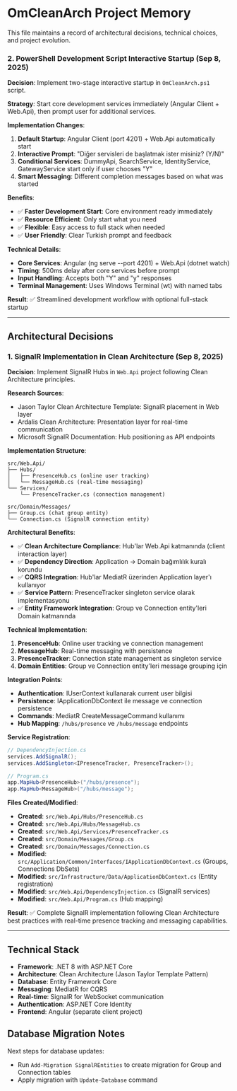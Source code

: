 # OmCleanArch Project Memory

This file maintains a record of architectural decisions, technical choices, and project evolution.

### 2. PowerShell Development Script Interactive Startup (Sep 8, 2025)

**Decision**: Implement two-stage interactive startup in `OmCleanArch.ps1` script.

**Strategy**: Start core development services immediately (Angular Client + Web.Api), then prompt user for additional services.

**Implementation Changes**:

1. **Default Startup**: Angular Client (port 4201) + Web.Api automatically start
2. **Interactive Prompt**: "Diğer servisleri de başlatmak ister misiniz? (Y/N)"
3. **Conditional Services**: DummyApi, SearchService, IdentityService, GatewayService start only if user chooses "Y"
4. **Smart Messaging**: Different completion messages based on what was started

**Benefits**:

- ✅ **Faster Development Start**: Core environment ready immediately
- ✅ **Resource Efficient**: Only start what you need
- ✅ **Flexible**: Easy access to full stack when needed
- ✅ **User Friendly**: Clear Turkish prompt and feedback

**Technical Details**:

- **Core Services**: Angular (ng serve --port 4201) + Web.Api (dotnet watch)
- **Timing**: 500ms delay after core services before prompt
- **Input Handling**: Accepts both "Y" and "y" responses
- **Terminal Management**: Uses Windows Terminal (wt) with named tabs

**Result**: ✅ Streamlined development workflow with optional full-stack startup

---

## Architectural Decisions

### 1. SignalR Implementation in Clean Architecture (Sep 8, 2025)

**Decision**: Implement SignalR Hubs in `Web.Api` project following Clean Architecture principles.

**Research Sources**:

- Jason Taylor Clean Architecture Template: SignalR placement in Web layer
- Ardalis Clean Architecture: Presentation layer for real-time communication
- Microsoft SignalR Documentation: Hub positioning as API endpoints

**Implementation Structure**:

```
src/Web.Api/
├── Hubs/
│   ├── PresenceHub.cs (online user tracking)
│   └── MessageHub.cs (real-time messaging)
└── Services/
    └── PresenceTracker.cs (connection management)

src/Domain/Messages/
├── Group.cs (chat group entity)
└── Connection.cs (SignalR connection entity)
```

**Architectural Benefits**:

- ✅ **Clean Architecture Compliance**: Hub'lar Web.Api katmanında (client interaction layer)
- ✅ **Dependency Direction**: Application → Domain bağımlılık kuralı korundu
- ✅ **CQRS Integration**: Hub'lar MediatR üzerinden Application layer'ı kullanıyor
- ✅ **Service Pattern**: PresenceTracker singleton service olarak implementasyonu
- ✅ **Entity Framework Integration**: Group ve Connection entity'leri Domain katmanında

**Technical Implementation**:

1. **PresenceHub**: Online user tracking ve connection management
2. **MessageHub**: Real-time messaging with persistence
3. **PresenceTracker**: Connection state management as singleton service
4. **Domain Entities**: Group ve Connection entity'leri message grouping için

**Integration Points**:

- **Authentication**: IUserContext kullanarak current user bilgisi
- **Persistence**: IApplicationDbContext ile message ve connection persistence
- **Commands**: MediatR CreateMessageCommand kullanımı
- **Hub Mapping**: `/hubs/presence` ve `/hubs/message` endpoints

**Service Registration**:

```csharp
// DependencyInjection.cs
services.AddSignalR();
services.AddSingleton<IPresenceTracker, PresenceTracker>();

// Program.cs
app.MapHub<PresenceHub>("/hubs/presence");
app.MapHub<MessageHub>("/hubs/message");
```

**Files Created/Modified**:

- **Created**: `src/Web.Api/Hubs/PresenceHub.cs`
- **Created**: `src/Web.Api/Hubs/MessageHub.cs`
- **Created**: `src/Web.Api/Services/PresenceTracker.cs`
- **Created**: `src/Domain/Messages/Group.cs`
- **Created**: `src/Domain/Messages/Connection.cs`
- **Modified**: `src/Application/Common/Interfaces/IApplicationDbContext.cs` (Groups, Connections DbSets)
- **Modified**: `src/Infrastructure/Data/ApplicationDbContext.cs` (Entity registration)
- **Modified**: `src/Web.Api/DependencyInjection.cs` (SignalR services)
- **Modified**: `src/Web.Api/Program.cs` (Hub mapping)

**Result**: ✅ Complete SignalR implementation following Clean Architecture best practices with real-time presence tracking and messaging capabilities.

---

## Technical Stack

- **Framework**: .NET 8 with ASP.NET Core
- **Architecture**: Clean Architecture (Jason Taylor Template Pattern)
- **Database**: Entity Framework Core
- **Messaging**: MediatR for CQRS
- **Real-time**: SignalR for WebSocket communication
- **Authentication**: ASP.NET Core Identity
- **Frontend**: Angular (separate client project)

## Database Migration Notes

Next steps for database updates:

- Run `Add-Migration SignalREntities` to create migration for Group and Connection tables
- Apply migration with `Update-Database` command
